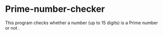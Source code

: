 # Prime-number-checker
This program checks whether a number (up to 15 digits) is a Prime number  or not .
